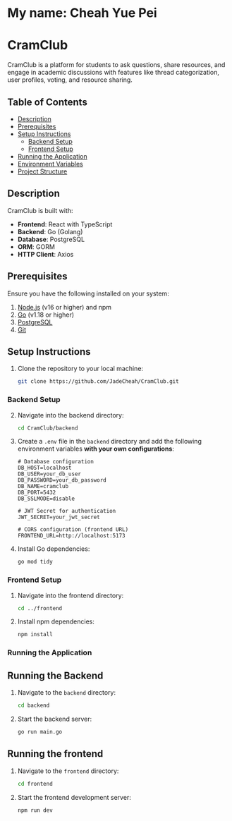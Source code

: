 # My name: Cheah Yue Pei 
# CramClub

CramClub is a platform for students to ask questions, share resources, and engage in academic discussions with features like thread categorization, user profiles, voting, and resource sharing.

## Table of Contents
- [Description](#description)
- [Prerequisites](#prerequisites)
- [Setup Instructions](#setup-instructions)
  - [Backend Setup](#backend-setup)
  - [Frontend Setup](#frontend-setup)
- [Running the Application](#running-the-application)
- [Environment Variables](#environment-variables)
- [Project Structure](#project-structure)

## Description
CramClub is built with:
- **Frontend**: React with TypeScript
- **Backend**: Go (Golang)
- **Database**: PostgreSQL
- **ORM**: GORM
- **HTTP Client**: Axios

## Prerequisites
Ensure you have the following installed on your system:
1. [Node.js](https://nodejs.org/) (v16 or higher) and npm
2. [Go](https://golang.org/) (v1.18 or higher)
3. [PostgreSQL](https://www.postgresql.org/)
4. [Git](https://git-scm.com/)

## Setup Instructions
1. Clone the repository to your local machine:
   ```bash
   git clone https://github.com/JadeCheah/CramClub.git
   ```

### Backend Setup
2. Navigate into the backend directory:
   ```bash
   cd CramClub/backend 
   ```

3. Create a `.env` file in the `backend` directory and add the following environment variables **with your own configurations**:
   ```
   # Database configuration
   DB_HOST=localhost
   DB_USER=your_db_user
   DB_PASSWORD=your_db_password
   DB_NAME=cramclub
   DB_PORT=5432
   DB_SSLMODE=disable

   # JWT Secret for authentication
   JWT_SECRET=your_jwt_secret

   # CORS configuration (frontend URL)
   FRONTEND_URL=http://localhost:5173
   ```
4. Install Go dependencies:
   ```bash
   go mod tidy
   ```

### Frontend Setup
1. Navigate into the frontend directory:
   ```bash
   cd ../frontend 
   ```
2. Install npm dependencies:
   ```bash
   npm install
   ```

### Running the Application
## Running the Backend 
1. Navigate to the `backend` directory:
   ```bash
   cd backend 
   ```
2. Start the backend server:
   ```bash
   go run main.go 
   ```
## Running the frontend 
1. Navigate to the `frontend` directory:
   ```bash
   cd frontend
   ```
2. Start the frontend development server:
   ```bash
   npm run dev
   ```








